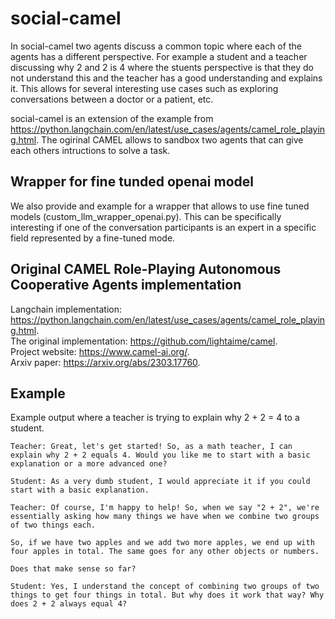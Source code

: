 # social-camel

In social-camel two agents discuss a common topic where each of the agents has a different perspective. For example a student and a teacher discussing why 2 and 2 is 4 where the stuents perspective is that they do not understand this and the teacher has a good understanding and explains it. This allows for several interesting use cases such as exploring conversations between a doctor or a patient, etc. 

social-camel is an extension of the example from https://python.langchain.com/en/latest/use_cases/agents/camel_role_playing.html. The ogirinal CAMEL allows to sandbox two agents that can give each others intructions to solve a task. 

## Wrapper for fine tunded openai model
We also provide and example for a wrapper that allows to use fine tuned models (custom_llm_wrapper_openai.py). This can be specifically interesting if one of the conversation participants is an expert in a specific field represented by a fine-tuned mode. 

## Original CAMEL Role-Playing Autonomous Cooperative Agents implementation

Langchain implementation: https://python.langchain.com/en/latest/use_cases/agents/camel_role_playing.html. <br />
The original implementation: https://github.com/lightaime/camel. <br />
Project website: https://www.camel-ai.org/. <br />
Arxiv paper: https://arxiv.org/abs/2303.17760. <br />

## Example
Example output where a teacher is trying to explain why 2 + 2 = 4 to a student.
```
Teacher: Great, let's get started! So, as a math teacher, I can explain why 2 + 2 equals 4. Would you like me to start with a basic explanation or a more advanced one?

Student: As a very dumb student, I would appreciate it if you could start with a basic explanation.

Teacher: Of course, I'm happy to help! So, when we say "2 + 2", we're essentially asking how many things we have when we combine two groups of two things each.

So, if we have two apples and we add two more apples, we end up with four apples in total. The same goes for any other objects or numbers.

Does that make sense so far?

Student: Yes, I understand the concept of combining two groups of two things to get four things in total. But why does it work that way? Why does 2 + 2 always equal 4?
```
